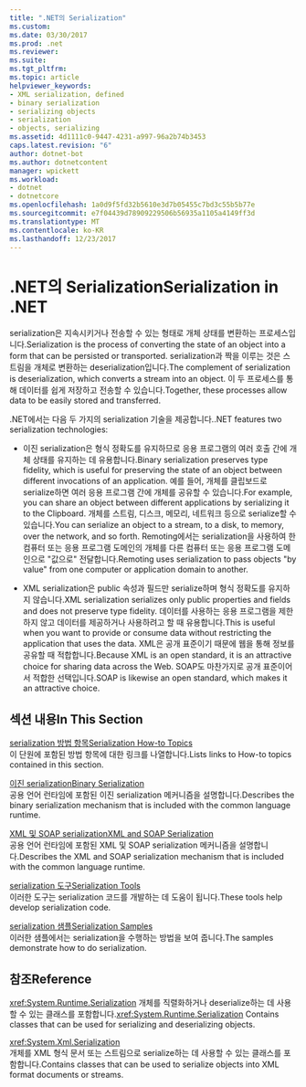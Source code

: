 ```yaml
---
title: ".NET의 Serialization"
ms.custom: 
ms.date: 03/30/2017
ms.prod: .net
ms.reviewer: 
ms.suite: 
ms.tgt_pltfrm: 
ms.topic: article
helpviewer_keywords:
- XML serialization, defined
- binary serialization
- serializing objects
- serialization
- objects, serializing
ms.assetid: 4d1111c0-9447-4231-a997-96a2b74b3453
caps.latest.revision: "6"
author: dotnet-bot
ms.author: dotnetcontent
manager: wpickett
ms.workload:
- dotnet
- dotnetcore
ms.openlocfilehash: 1a0d9f5fd32b5610e3d7b05455c7bd3c55b5b77e
ms.sourcegitcommit: e7f04439d78909229506b56935a1105a4149ff3d
ms.translationtype: MT
ms.contentlocale: ko-KR
ms.lasthandoff: 12/23/2017
---
```

# <a name="serialization-in-net"></a><span data-ttu-id="8beab-102">.NET의 Serialization</span><span class="sxs-lookup"><span data-stu-id="8beab-102">Serialization in .NET</span></span>
<span data-ttu-id="8beab-103">serialization은 지속시키거나 전송할 수 있는 형태로 개체 상태를 변환하는 프로세스입니다.</span><span class="sxs-lookup"><span data-stu-id="8beab-103">Serialization is the process of converting the state of an object into a form that can be persisted or transported.</span></span> <span data-ttu-id="8beab-104">serialization과 짝을 이루는 것은 스트림을 개체로 변환하는 deserialization입니다.</span><span class="sxs-lookup"><span data-stu-id="8beab-104">The complement of serialization is deserialization, which converts a stream into an object.</span></span> <span data-ttu-id="8beab-105">이 두 프로세스를 통해 데이터를 쉽게 저장하고 전송할 수 있습니다.</span><span class="sxs-lookup"><span data-stu-id="8beab-105">Together, these processes allow data to be easily stored and transferred.</span></span>  
  
<span data-ttu-id="8beab-106">.NET에서는 다음 두 가지의 serialization 기술을 제공합니다.</span><span class="sxs-lookup"><span data-stu-id="8beab-106">.NET features two serialization technologies:</span></span>  
  
-   <span data-ttu-id="8beab-107">이진 serialization은 형식 정확도를 유지하므로 응용 프로그램의 여러 호출 간에 개체 상태를 유지하는 데 유용합니다.</span><span class="sxs-lookup"><span data-stu-id="8beab-107">Binary serialization preserves type fidelity, which is useful for preserving the state of an object between different invocations of an application.</span></span> <span data-ttu-id="8beab-108">예를 들어, 개체를 클립보드로 serialize하면 여러 응용 프로그램 간에 개체를 공유할 수 있습니다.</span><span class="sxs-lookup"><span data-stu-id="8beab-108">For example, you can share an object between different applications by serializing it to the Clipboard.</span></span> <span data-ttu-id="8beab-109">개체를 스트림, 디스크, 메모리, 네트워크 등으로 serialize할 수 있습니다.</span><span class="sxs-lookup"><span data-stu-id="8beab-109">You can serialize an object to a stream, to a disk, to memory, over the network, and so forth.</span></span> <span data-ttu-id="8beab-110">Remoting에서는 serialization을 사용하여 한 컴퓨터 또는 응용 프로그램 도메인의 개체를 다른 컴퓨터 또는 응용 프로그램 도메인으로 "값으로" 전달합니다.</span><span class="sxs-lookup"><span data-stu-id="8beab-110">Remoting uses serialization to pass objects "by value" from one computer or application domain to another.</span></span>  
  
-   <span data-ttu-id="8beab-111">XML serialization은 public 속성과 필드만 serialize하며 형식 정확도를 유지하지 않습니다.</span><span class="sxs-lookup"><span data-stu-id="8beab-111">XML serialization serializes only public properties and fields and does not preserve type fidelity.</span></span> <span data-ttu-id="8beab-112">데이터를 사용하는 응용 프로그램을 제한하지 않고 데이터를 제공하거나 사용하려고 할 때 유용합니다.</span><span class="sxs-lookup"><span data-stu-id="8beab-112">This is useful when you want to provide or consume data without restricting the application that uses the data.</span></span> <span data-ttu-id="8beab-113">XML은 공개 표준이기 때문에 웹을 통해 정보를 공유할 때 적합합니다.</span><span class="sxs-lookup"><span data-stu-id="8beab-113">Because XML is an open standard, it is an attractive choice for sharing data across the Web.</span></span> <span data-ttu-id="8beab-114">SOAP도 마찬가지로 공개 표준이어서 적합한 선택입니다.</span><span class="sxs-lookup"><span data-stu-id="8beab-114">SOAP is likewise an open standard, which makes it an attractive choice.</span></span>  
  
## <a name="in-this-section"></a><span data-ttu-id="8beab-115">섹션 내용</span><span class="sxs-lookup"><span data-stu-id="8beab-115">In This Section</span></span>  
[<span data-ttu-id="8beab-116">serialization 방법 항목</span><span class="sxs-lookup"><span data-stu-id="8beab-116">Serialization How-to Topics</span></span>](../../../docs/standard/serialization/serialization-how-to-topics.md)  
<span data-ttu-id="8beab-117">이 단원에 포함된 방법 항목에 대한 링크를 나열합니다.</span><span class="sxs-lookup"><span data-stu-id="8beab-117">Lists links to How-to topics contained in this section.</span></span>
  
[<span data-ttu-id="8beab-118">이진 serialization</span><span class="sxs-lookup"><span data-stu-id="8beab-118">Binary Serialization</span></span>](../../../docs/standard/serialization/binary-serialization.md)  
<span data-ttu-id="8beab-119">공용 언어 런타임에 포함된 이진 serialization 메커니즘을 설명합니다.</span><span class="sxs-lookup"><span data-stu-id="8beab-119">Describes the binary serialization mechanism that is included with the common language runtime.</span></span>

[<span data-ttu-id="8beab-120">XML 및 SOAP serialization</span><span class="sxs-lookup"><span data-stu-id="8beab-120">XML and SOAP Serialization</span></span>](../../../docs/standard/serialization/xml-and-soap-serialization.md)  
<span data-ttu-id="8beab-121">공용 언어 런타임에 포함된 XML 및 SOAP serialization 메커니즘을 설명합니다.</span><span class="sxs-lookup"><span data-stu-id="8beab-121">Describes the XML and SOAP serialization mechanism that is included with the common language runtime.</span></span>

[<span data-ttu-id="8beab-122">serialization 도구</span><span class="sxs-lookup"><span data-stu-id="8beab-122">Serialization Tools</span></span>](../../../docs/standard/serialization/serialization-tools.md)  
<span data-ttu-id="8beab-123">이러한 도구는 serialization 코드를 개발하는 데 도움이 됩니다.</span><span class="sxs-lookup"><span data-stu-id="8beab-123">These tools help develop serialization code.</span></span>

[<span data-ttu-id="8beab-124">serialization 샘플</span><span class="sxs-lookup"><span data-stu-id="8beab-124">Serialization Samples</span></span>](../../../docs/standard/serialization/serialization-samples.md)  
<span data-ttu-id="8beab-125">이러한 샘플에서는 serialization을 수행하는 방법을 보여 줍니다.</span><span class="sxs-lookup"><span data-stu-id="8beab-125">The samples demonstrate how to do serialization.</span></span>

## <a name="reference"></a><span data-ttu-id="8beab-126">참조</span><span class="sxs-lookup"><span data-stu-id="8beab-126">Reference</span></span>
<span data-ttu-id="8beab-127"><xref:System.Runtime.Serialization> 개체를 직렬화하거나 deserialize하는 데 사용할 수 있는 클래스를 포함합니다.</span><span class="sxs-lookup"><span data-stu-id="8beab-127"><xref:System.Runtime.Serialization> Contains classes that can be used for serializing and deserializing objects.</span></span>
  
<xref:System.Xml.Serialization>  
<span data-ttu-id="8beab-128">개체를 XML 형식 문서 또는 스트림으로 serialize하는 데 사용할 수 있는 클래스를 포함합니다.</span><span class="sxs-lookup"><span data-stu-id="8beab-128">Contains classes that can be used to serialize objects into XML format documents or streams.</span></span>